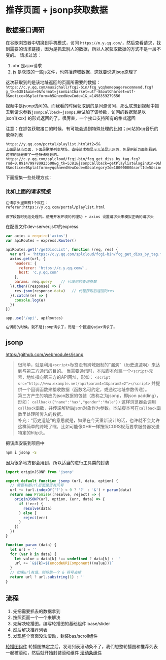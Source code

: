 # 推荐页面 + jsonp获取数据

## 数据接口调研
在谷歌浏览器中切换到手机模式，访问 `https://m.y.qq.com/`，然后查看请求，找到需要的请求链接，因为是抓去别人的数据，所以人家获取数据的方式不是一层不变的。 请求过滤：
1. xhr 是ajax请求
2. js 是获取的一些js文件，也包括跨域数据，这就要说道jsop原理了

这次获取到的是该地址返回的页面所需要的数据：`https://c.y.qq.com/musichall/fcgi-bin/fcg_yqqhomepagerecommend.fcg?g_tk=5381&uin=0&format=json&inCharset=utf-8&outCharset=utf-8&notice=0&platform=h5&needNewCode=1&_=1498359279556`

视频中是jsonp访问的。而我看的时候获取到的是同源访问，那么联想到视频中抓去到请求参数`jsonpCallback=jsonp1`,尝试加了该参数，访问的数据就是以json1{xxx} 的形式返回的了。很厉害，一个接口支持所有的格式返回


注意：在抓包获取接口的时候，有可能会遇到特殊处理的比如；pc站的qq音乐的歌单列表
```
https://y.qq.com/portal/playlist.html#t2=5&
上面是站点页面，下面是歌单列表地址，直接请求都显示无法显示网页，但是刷新页面能看到。这样的就是做了一些特殊处理的。
https://c.y.qq.com/splcloud/fcgi-bin/fcg_get_diss_by_tag.fcg?rnd=0.8914799780923608&g_tk=5381&jsonpCallback=getPlaylist&loginUin=0&hostUin=0&format=jsonp&inCharset=utf8&outCharset=utf-8&notice=0&platform=yqq&needNewCode=0&categoryId=10000000&sortId=5&sin=0&ein=29
```

下面搜集一些处理方式：
### 比如上面的请求链接
```
在请求头里面有1个属性： 
referer:https://y.qq.com/portal/playlist.html

该字段暂时无法处理的。使用开发环境的代理功 + axios 设置请求头来模拟正确的请求头
```

在配置文件dev-server.js中的express
```javascript
var axios = require('axios')
var apiRoutes = express.Router()

apiRoutes.get('/getDiscList', function (req, res) {
  var url = 'https://c.y.qq.com/splcloud/fcgi-bin/fcg_get_diss_by_tag.fcg'
  axios.get(url, {
    headers: {
      referer: 'https://c.y.qq.com/',
      host: 'c.y.qq.com'
    },
    params: req.query    // 代理到的查询参数
  }).then((response) => {
    res.json(response.data)   // 代理获取后返回的res
  }).catch((e) => {
    console.log(e)
  })
})

app.use('/api', apiRoutes)

在调用的时候，就不是jsonp请求了，而是一个普通的ajax请求了。
```



## jsonp
https://github.com/webmodules/jsonp

> 很简单，就是利用`<script>`标签没有跨域限制的“漏洞”（历史遗迹啊）来达到与第三方通讯的目的。
 当需要通讯时，本站脚本创建一个`<script>`元素，地址指向第三方的API网址，形如： `<script src="http://www.example.net/api?param1=1&param2=2"></script>`     并提供一个回调函数来接收数据（函数名可约定，或通过地址参数传递）。     
 第三方产生的响应为json数据的包装（故称之为jsonp，即json padding），形如：     `callback({"name":"hax","gender":"Male"})`     这样浏览器会调用`callback`函数，并传递解析后json对象作为参数。本站脚本可在`callback`函数里处理所传入的数据。    
补充：“历史遗迹”的意思就是，如果在今天重新设计的话，也许就不会允许这样简单的跨域了嘿，比如可能像XHR一样按照CORS规范要求服务器发送特定的http头。

把该库安装到项目中
```bash
npm i jsonp -S

```

因为很多地方都会用到，所以适当的进行工具类的封装
```javascript
import originJSONP from 'jsonp'

export default function jsonp (url, data, option) {
  // 需要判断url后面是否有问号
  url += (url.indexOf('?') < 0 ? '?' : '&') + param(data)
  return new Promise((resolve, reject) => {
    originJSONP(url, option, (err, data) => {
      if (!err) {
        resolve(data)
      } else {
        reject(err)
      }
    })
  })
}

function param (data) {
  let url = ''
  for (var k in data) {
    let value = data[k] !== undefined ? data[k] : ''
    url += `&${k}=${encodeURIComponent((value))}`
  }
  // 如果url有值，则将第一个 & 符号去掉
  return url ? url.substring(1) : ''
}

```

## 流程
1. 先把需要抓去的数据拿到
2. 按照页面一个一个来解决
3. 先解决轮播图，编写轮播图的基础组件 base/slider
4. 然后解决推荐列表
5. 发现整个页面没法滚动，封装bas/scroll组件

[轮播图组件](/chapter/m/recommend/slider.md) 
轮播图搞定之后，发现列表滚动条不了，我们想整轮播图和推荐列表一起被滚动，然后就开始封装滚动组件
[滚动条组件](/chapter/m/recommend/scroll.md)



